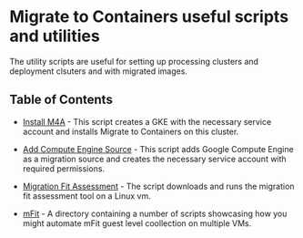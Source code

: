 # Migrate to Containers useful scripts and utilities

The utility scripts are useful for setting up processing clusters and deployment clsuters and with migrated images. 

## Table of Contents
* [Install M4A](install_m4a.sh) - This script creates a GKE with the necessary service account and installs Migrate to Containers on this cluster.

* [Add Compute Engine Source](add_ce_source.sh) - This script adds Google Compute Engine as a migration source and creates the necessary service account with required permissions.

* [Migration Fit Assessment](assess_mfit.sh) - The script downloads and runs the migration fit assessment tool on a Linux vm.

* [mFit](./mFit) - A directory containing a number of scripts showcasing how you might automate mFit guest level coollection on multiple VMs.